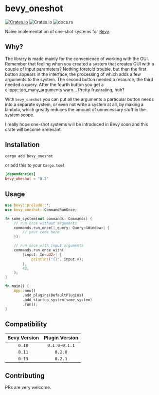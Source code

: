 # bevy_oneshot

[![Crates.io](https://img.shields.io/crates/v/bevy_oneshot)](https://crates.io/crates/bevy_oneshot)
![Crates.io](https://img.shields.io/crates/l/bevy_oneshot)
![docs.rs](https://img.shields.io/docsrs/bevy_oneshot)

Naive implementation of one-shot systems for [Bevy](https://bevyengine.org/).

## Why?

The library is made mainly for the convenience of working with the GUI. Remember that feeling when you created a system that creates GUI with a couple of input parameters? Nothing foretold trouble, but then the first button appears in the interface, the processing of which adds a few arguments to the system. The second button needed a resource, the third needed a query. After the fourth button you get a clippy::too_many_arguments warn... Pretty frustrating, huh?

With `bevy_oneshot` you can put all the arguments a particular button needs into a separate system, or even not write a system at all, by making a lambda, which greatly reduces the amount of unnecessary stuff in the system scope.

I really hope one-shot systems will be introduced in Bevy soon and this crate will become irrelevant.

## Installation

```bash
cargo add bevy_oneshot
```

or add this to your `Cargo.toml`

```toml
[dependencies]
bevy_oheshot = "0.2"
```

## Usage

```rust
use bevy::prelude::*;
use bevy_oneshot::CommandRunOnce;

fn some_system(mut commands: Commands) {
    // run once without arguments
    commands.run_once(|_query: Query<&Window>| {
        // your code here
    });

    // run once with input arguments
    commands.run_once_with(
        |input: In<u32>| {
            println!("{}", input.0);
        },
        42,
    );
}

fn main() {
    App::new()
        .add_plugins(DefaultPlugins)
        .add_startup_system(some_system)
        .run();
}
```

## Compatibility

| Bevy Version | Plugin Version |
| :----------: | :------------: |
|    `0.10`    | `0.1.0-0.1.1`  |
|    `0.11`    |    `0.2.0`     |
|    `0.13`    |    `0.2.1`     |


## Contributing

PRs are very welcome.
